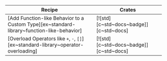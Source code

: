 | Recipe | Crates |
|---|---|
| [Add Function-like Behavior to a Custom Type][ex~standard-library~function-like-behavior] | [![std][c~std~docs~badge]][c~std~docs] |
| [Overload Operators like `+`, `-`, `[]`][ex~standard-library~operator-overloading] | [![std][c~std~docs~badge]][c~std~docs] |

